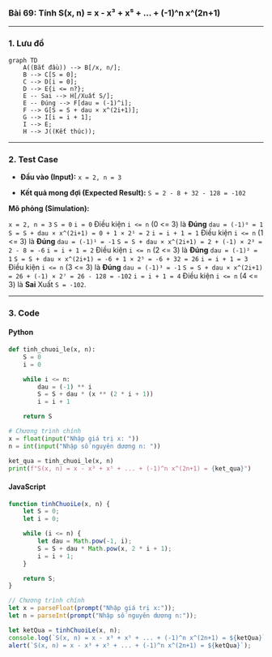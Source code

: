 ### Bài 69: Tính S(x, n) = x - x³ + x⁵ + ... + (-1)^n x^(2n+1)

---

### **1. Lưu đồ**

```mermaid
graph TD
    A((Bắt đầu)) --> B[/x, n/];
    B --> C[S = 0];
    C --> D[i = 0];
    D --> E{i <= n?};
    E -- Sai --> H[/Xuất S/];
    E -- Đúng --> F[dau = (-1)^i];
    F --> G[S = S + dau × x^(2i+1)];
    G --> I[i = i + 1];
    I --> E;
    H --> J((Kết thúc));
```

---

### **2. Test Case**

- **Đầu vào (Input):** `x = 2, n = 3`

- **Kết quả mong đợi (Expected Result):** `S = 2 - 8 + 32 - 128 = -102`


**Mô phỏng (Simulation):**

`x = 2, n = 3`
`S = 0`
`i = 0`
Điều kiện `i <= n` (0 <= 3) là **Đúng**
    `dau = (-1)⁰ = 1`
    `S = S + dau × x^(2i+1) = 0 + 1 × 2¹ = 2`
    `i = i + 1 = 1`
Điều kiện `i <= n` (1 <= 3) là **Đúng**
    `dau = (-1)¹ = -1`
    `S = S + dau × x^(2i+1) = 2 + (-1) × 2³ = 2 - 8 = -6`
    `i = i + 1 = 2`
Điều kiện `i <= n` (2 <= 3) là **Đúng**
    `dau = (-1)² = 1`
    `S = S + dau × x^(2i+1) = -6 + 1 × 2⁵ = -6 + 32 = 26`
    `i = i + 1 = 3`
Điều kiện `i <= n` (3 <= 3) là **Đúng**
    `dau = (-1)³ = -1`
    `S = S + dau × x^(2i+1) = 26 + (-1) × 2⁷ = 26 - 128 = -102`
    `i = i + 1 = 4`
Điều kiện `i <= n` (4 <= 3) là **Sai**
Xuất `S = -102`.

---

### **3. Code**

#### **Python**

```python
def tinh_chuoi_le(x, n):
    S = 0
    i = 0

    while i <= n:
        dau = (-1) ** i
        S = S + dau * (x ** (2 * i + 1))
        i = i + 1

    return S

# Chương trình chính
x = float(input("Nhập giá trị x: "))
n = int(input("Nhập số nguyên dương n: "))

ket_qua = tinh_chuoi_le(x, n)
print(f"S(x, n) = x - x³ + x⁵ + ... + (-1)^n x^(2n+1) = {ket_qua}")
```

#### **JavaScript**

```javascript
function tinhChuoiLe(x, n) {
    let S = 0;
    let i = 0;

    while (i <= n) {
        let dau = Math.pow(-1, i);
        S = S + dau * Math.pow(x, 2 * i + 1);
        i = i + 1;
    }

    return S;
}

// Chương trình chính
let x = parseFloat(prompt("Nhập giá trị x:"));
let n = parseInt(prompt("Nhập số nguyên dương n:"));

let ketQua = tinhChuoiLe(x, n);
console.log(`S(x, n) = x - x³ + x⁵ + ... + (-1)^n x^(2n+1) = ${ketQua}`);
alert(`S(x, n) = x - x³ + x⁵ + ... + (-1)^n x^(2n+1) = ${ketQua}`);
```